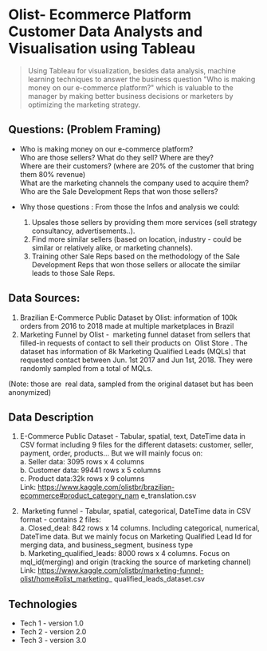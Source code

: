 # Olist- Ecommerce Platform Customer Data Analysts and Visualisation using Tableau
> Using Tableau for visualization, besides data analysis, machine learning techniques to answer the business question "Who is making money on our e-commerce platform?" which is valuable to the manager by making better business decisions or marketers by optimizing the marketing strategy.

## Questions: (Problem Framing)
* Who is making money on our e-commerce platform?  
    Who are those sellers? What do they sell? Where are they?  
    Where are their customers? (where are 20% of the customer that
bring them 80% revenue)  
    What are the marketing channels the company used to acquire them?
    Who are the Sale Development Reps that won those sellers?

* Why those questions​ : From those the Infos and analysis we could:
    1. Upsales those sellers by providing them more services (sell strategy consultancy,
advertisements..).
    2. Find more similar sellers (based on location, industry - could be similar or relatively
alike, or marketing channels).
    3. Training other Sale Reps based on the methodology of the Sale Development
Reps that won those sellers or allocate the similar leads to those Sale Reps.

## Data Sources:
1. Brazilian E-Commerce Public Dataset by Olist: information of 100k orders from
2016 to 2018 made at multiple marketplaces in Brazil
2. Marketing Funnel by Olist - ​ marketing funnel dataset from sellers that filled-in requests
of contact to sell their products on ​ Olist Store​ . The dataset has information of 8k
Marketing Qualified Leads (MQLs) that requested contact between Jun. 1st 2017 and
Jun 1st, 2018. They were randomly sampled from a total of MQLs.  

(Note: those are ​ real data, sampled from the original dataset but has been anonymized)

## Data Description
1. E-Commerce Public Dataset - Tabular, spatial, text, DateTime data in CSV format
including 9 files for the different datasets: customer, seller, payment, order, products...
But we will mainly focus on:  
  a. Seller data: 3095 rows x 4 columns  
  b. Customer data: 99441 rows x 5 columns  
  c. Product data:32k rows x 9 columns  
Link:​ https://www.kaggle.com/olistbr/brazilian-ecommerce#product_category_nam
e_translation.csv

2. ​ Marketing funnel​ - Tabular, spatial, categorical, DateTime data in CSV format - contains
2 files:  
a. Closed_deal: 842 rows x 14 columns. Including categorical, numerical, DateTime
data. But we mainly focus on Marketing Qualified Lead Id for merging data, and
business_segment, business type  
b. Marketing_qualified_leads: 8000 rows x 4 columns. Focus on mql_id(merging)
and origin (tracking the source of marketing channel)
Link:​ https://www.kaggle.com/olistbr/marketing-funnel-olist/home#olist_marketing_
qualified_leads_dataset.csv

## Technologies
* Tech 1 - version 1.0
* Tech 2 - version 2.0
* Tech 3 - version 3.0

